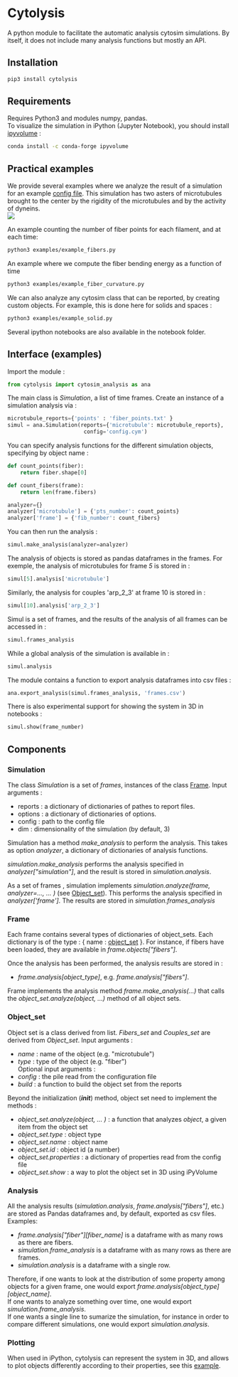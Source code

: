 # Cytolysis
A python module to facilitate the automatic analysis cytosim simulations.
By itself, it does not include many analysis functions but mostly an API.

## Installation
```bash
pip3 install cytolysis
```

## Requirements
Requires Python3 and modules numpy, pandas.  
To visualize the simulation in iPython (Jupyter Notebook), 
you should install [ipyvolume](https://ipyvolume.readthedocs.io/en/latest/install.html) :
```bash
conda install -c conda-forge ipyvolume
```

## Practical examples
We provide several examples where we analyze the result of a simulation for an example [config file](example_data/example.cym). 
This simulation has two asters of microtubules brought to the center by the rigidity of the microtubules and by the activity of dyneins.  
![](examples/example.jpg) 

An example counting the number of fiber points for each filament, and at each time:
```bash
python3 examples/example_fibers.py
```
An example where we compute the fiber bending energy as a function of time
```bash
python3 examples/example_fiber_curvature.py
```
We can also analyze any cytosim class that can be reported, by creating custom objects. 
For example, this is done here for solids and spaces :
```bash
python3 examples/example_solid.py
```
Several ipython notebooks are also available in the notebook folder. 

## Interface (examples)
Import the module : 
```python
from cytolysis import cytosim_analysis as ana
```

The main class is *Simulation*, a list of time frames. Create an instance of a simulation analysis via :
```python
microtubule_reports={'points' : 'fiber_points.txt' }
simul = ana.Simulation(reports={'microtubule': microtubule_reports},
                        config='config.cym') 
```

You can specify analysis functions for the different simulation objects, specifying by object name :
```python
def count_points(fiber):
    return fiber.shape[0]

def count_fibers(frame):
    return len(frame.fibers)

analyzer={}
analyzer['microtubule'] = {'pts_number': count_points}
analyzer['frame'] = {'fib_number': count_fibers}
```

You can then run the analysis :
```python
simul.make_analysis(analyzer=analyzer)
```

The analysis of objects is stored as pandas dataframes in the frames. For exemple, the analysis of microtubules for frame *5* is stored in :
```python
simul[5].analysis['microtubule']
```
Similarly, the analysis for couples 'arp_2_3' at frame 10 is stored in :
```python
simul[10].analysis['arp_2_3']
```
Simul is a set of frames, and the results of the analysis of all frames can be accessed in :
```python
simul.frames_analysis
```
While a global analysis of the simulation is available in : 
```python
simul.analysis
```

The module contains a function to export analysis dataframes into csv files :
```python
ana.export_analysis(simul.frames_analysis, 'frames.csv')
```

There is also experimental support for showing the system in 3D in notebooks :
```python
simul.show(frame_number)
```


## Components

### Simulation
The class *Simulation* is a set of *frames*, instances of the class [Frame](#frame). Input arguments : 
- reports : a dictionary of dictionaries of pathes to report files.
- options : a dictionary of dictionaries of options.
- config : path to the config file
- dim : dimensionality of the simulation (by default, 3)

Simulation has a method *make_analysis* to perform the analysis. 
This takes as option *analyzer*, a dictionary of dictionaries of analysis functions.  

*simulation.make_analysis* performs the analysis specified in *analyzer["simulation"]*, 
and the result is stored in *simulation.analysis*.  

As a set of frames , simulation implements *simulation.analyze(frame, analyzer=..., ... )* (see [Object_set](#object_set)).
This performs the analysis specified in *analyzer['frame']*. The results are stored in *simulation.frames_analysis*
 
### Frame
Each frame contains several types of dictionaries of object_sets.
Each dictionary is of the type : { name : [object_set](#object_set) }.
For instance, if fibers have been loaded, they are available in *frame.objects["fibers"]*.

Once the analysis has been performed, the analysis results are stored in :
- *frame.analysis[object_type]*, e.g. *frame.analysis["fibers"]*.

Frame implements the analysis method *frame.make_analysis(...)* that calls the *object_set.analyze(object, ...)* method of all object sets. 
 
### Object_set
Object set is a class derived from list. *Fibers_set* and *Couples_set* are derived from *Object_set*. Input arguments :
- *name* : name of the object (e.g. "microtubule")
- *type* : type of the object (e.g. "fiber")  
Optional input arguments :
- *config* : the pile read from the configuration file
- *build* : a function to build the object set from the reports  
 
Beyond the initialization (*__init__*) method, object set need to implement the methods :
- *object_set.analyze(object, ... )* : a function that analyzes *object*, a given item from the object set
- *object_set.type* : object type 
- *object_set.name* : object name 
- *object_set.id* : object id (a number) 
- *object_set.properties* : a dictionary of properties read from the config file
- *object_set.show* : a way to plot the object set in 3D using iPyVolume

### Analysis
All the analysis results (*simulation.analysis*, *frame.analysis["fibers"]*, etc.) are stored as Pandas dataframes 
and, by default, exported as csv files. Examples:   
- *frame.analysis["fiber"][fiber_name]* is a dataframe with as many rows as there are fibers.
- *simulation.frame_analysis* is a dataframe with as many rows as there are frames.
- *simulation.analysis* is a dataframe with a single row.

Therefore, if one wants to look at the distribution of some property among objects for a given frame, 
one would export *frame.analysis[object_type][object_name]*.  
If one wants to analyze something over time, one would export *simulation.frame_analysis*.  
If one wants a single line to sumarize the simulation, for instance in order to compare different simulations, one would
export *simulation.analysis*.

### Plotting
When used in iPython, cytolysis can represent the system in 3D, 
and allows to plot objects differently according to their properties, 
see this [example](notebooks/display_examples.ipynb).
